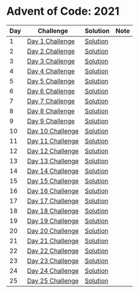 # Advent of Code: 2021

| Day | Challenge | Solution | Note |
|-----|-----------|----------|------|
| 1   | [Day 1 Challenge](https://adventofcode.com/2021/day/1) | [Solution](#) |  |
| 2   | [Day 2 Challenge](https://adventofcode.com/2021/day/2) | [Solution](#) |  |
| 3   | [Day 3 Challenge](https://adventofcode.com/2021/day/3) | [Solution](#) |  |
| 4   | [Day 4 Challenge](https://adventofcode.com/2021/day/4) | [Solution](#) |  |
| 5   | [Day 5 Challenge](https://adventofcode.com/2021/day/5) | [Solution](#) |  |
| 6   | [Day 6 Challenge](https://adventofcode.com/2021/day/6) | [Solution](#) |  |
| 7   | [Day 7 Challenge](https://adventofcode.com/2021/day/7) | [Solution](#) |  |
| 8   | [Day 8 Challenge](https://adventofcode.com/2021/day/8) | [Solution](#) |  |
| 9   | [Day 9 Challenge](https://adventofcode.com/2021/day/9) | [Solution](#) |  |
| 10  | [Day 10 Challenge](https://adventofcode.com/2021/day/10) | [Solution](#) |  |
| 11  | [Day 11 Challenge](https://adventofcode.com/2021/day/11) | [Solution](#) |  |
| 12  | [Day 12 Challenge](https://adventofcode.com/2021/day/12) | [Solution](#) |  |
| 13  | [Day 13 Challenge](https://adventofcode.com/2021/day/13) | [Solution](#) |  |
| 14  | [Day 14 Challenge](https://adventofcode.com/2021/day/14) | [Solution](#) |  |
| 15  | [Day 15 Challenge](https://adventofcode.com/2021/day/15) | [Solution](#) |  |
| 16  | [Day 16 Challenge](https://adventofcode.com/2021/day/16) | [Solution](#) |  |
| 17  | [Day 17 Challenge](https://adventofcode.com/2021/day/17) | [Solution](#) |  |
| 18  | [Day 18 Challenge](https://adventofcode.com/2021/day/18) | [Solution](#) |  |
| 19  | [Day 19 Challenge](https://adventofcode.com/2021/day/19) | [Solution](#) |  |
| 20  | [Day 20 Challenge](https://adventofcode.com/2021/day/20) | [Solution](#) |  |
| 21  | [Day 21 Challenge](https://adventofcode.com/2021/day/21) | [Solution](#) |  |
| 22  | [Day 22 Challenge](https://adventofcode.com/2021/day/22) | [Solution](#) |  |
| 23  | [Day 23 Challenge](https://adventofcode.com/2021/day/23) | [Solution](#) |  |
| 24  | [Day 24 Challenge](https://adventofcode.com/2021/day/24) | [Solution](#) |  |
| 25  | [Day 25 Challenge](https://adventofcode.com/2021/day/25) | [Solution](#) |  |
